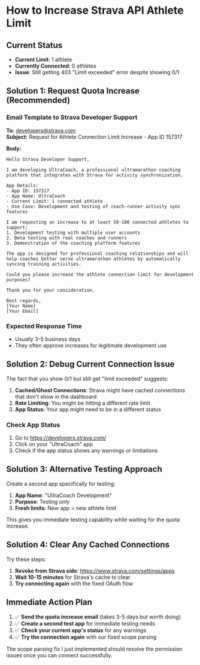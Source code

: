 # How to Increase Strava API Athlete Limit

## Current Status

- **Current Limit**: 1 athlete
- **Currently Connected**: 0 athletes
- **Issue**: Still getting 403 "Limit exceeded" error despite showing 0/1

## Solution 1: Request Quota Increase (Recommended)

### Email Template to Strava Developer Support

**To:** developers@strava.com  
**Subject:** Request for Athlete Connection Limit Increase - App ID 157317

**Body:**

```
Hello Strava Developer Support,

I am developing UltraCoach, a professional ultramarathon coaching platform that integrates with Strava for activity synchronization.

App Details:
- App ID: 157317
- App Name: UltraCoach
- Current Limit: 1 connected athlete
- Use Case: Development and testing of coach-runner activity sync features

I am requesting an increase to at least 50-100 connected athletes to support:
1. Development testing with multiple user accounts
2. Beta testing with real coaches and runners
3. Demonstration of the coaching platform features

The app is designed for professional coaching relationships and will help coaches better serve ultramarathon athletes by automatically syncing training activities.

Could you please increase the athlete connection limit for development purposes?

Thank you for your consideration.

Best regards,
[Your Name]
[Your Email]
```

### Expected Response Time

- Usually 3-5 business days
- They often approve increases for legitimate development use

## Solution 2: Debug Current Connection Issue

The fact that you show 0/1 but still get "limit exceeded" suggests:

1. **Cached/Ghost Connections**: Strava might have cached connections that don't show in the dashboard
2. **Rate Limiting**: You might be hitting a different rate limit
3. **App Status**: Your app might need to be in a different status

### Check App Status

1. Go to https://developers.strava.com/
2. Click on your "UltraCoach" app
3. Check if the app status shows any warnings or limitations

## Solution 3: Alternative Testing Approach

Create a second app specifically for testing:

1. **App Name**: "UltraCoach Development"
2. **Purpose**: Testing only
3. **Fresh limits**: New app = new athlete limit

This gives you immediate testing capability while waiting for the quota increase.

## Solution 4: Clear Any Cached Connections

Try these steps:

1. **Revoke from Strava side**: https://www.strava.com/settings/apps
2. **Wait 10-15 minutes** for Strava's cache to clear
3. **Try connecting again** with the fixed OAuth flow

## Immediate Action Plan

1. ✅ **Send the quota increase email** (takes 3-5 days but worth doing)
2. ✅ **Create a second test app** for immediate testing needs
3. ✅ **Check your current app's status** for any warnings
4. ✅ **Try the connection again** with our fixed scope parsing

The scope parsing fix I just implemented should resolve the permission issues once you can connect successfully.

